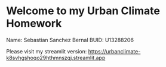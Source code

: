 # Welcome to my Urban Climate Homework 

Name: Sebastian Sanchez Bernal
BUID: U13288206

Please visit my streamlit version: https://urbanclimate-k8svhgshoqo29hthmnszqj.streamlit.app
